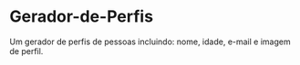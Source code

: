 # Gerador-de-Perfis
Um gerador de perfis de pessoas incluindo: nome, idade, e-mail e imagem de perfil.
